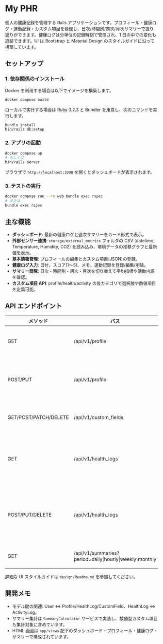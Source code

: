 # My PHR

個人の健康記録を管理する Rails アプリケーションです。プロフィール・健康ログ・運動記録・カスタム項目を登録し、日次/時間別/週次/月次サマリーで振り返りができます。健康ログは分単位の記録時刻で管理され、1 日の中での変化も追跡できます。UI は Bootstrap と Material Design のスタイルガイドに沿って構築しています。

## セットアップ

### 1. 依存関係のインストール

Docker を利用する場合は以下でイメージを構築します。

```bash
docker compose build
```

ローカルで実行する場合は Ruby 3.2.3 と Bundler を用意し、次のコマンドを実行します。

```bash
bundle install
bin/rails db:setup
```

### 2. アプリの起動

```bash
docker compose up
# もしくは
bin/rails server
```

ブラウザで `http://localhost:3000` を開くとダッシュボードが表示されます。

### 3. テストの実行

```bash
docker compose run --rm web bundle exec rspec
# または
bundle exec rspec
```

## 主な機能

- **ダッシュボード**: 最新の健康ログと週次サマリーをカード形式で表示。
- **外部センサー連携**: `storage/external_metrics` フォルダの CSV (datetime, Temperature, Humidity, CO2) を読み込み、環境データの推移グラフと最新値を表示。
- **基本情報管理**: プロフィールの編集とカスタム項目(JSON)の登録。
- **健康ログ入力**: 日付、スコア(1〜5)、メモ、運動記録を登録/編集/削除。
- **サマリー閲覧**: 日次・時間別・週次・月次を切り替えて平均指標や活動内訳を確認。
- **カスタム項目 API**: profile/health/activity の各カテゴリで選択肢や数値項目を定義可能。

## API エンドポイント

| メソッド | パス | 説明 |
| --- | --- | --- |
| GET | /api/v1/profile | プロフィール取得 |
| POST/PUT | /api/v1/profile | プロフィール作成・更新 |
| GET/POST/PATCH/DELETE | /api/v1/custom_fields | カスタム項目 CRUD |
| GET | /api/v1/health_logs | 記録日時範囲で健康ログ一覧 |
| POST/PUT/DELETE | /api/v1/health_logs | 健康ログ CRUD（運動記録をネスト） |
| GET | /api/v1/summaries?period=daily\|hourly\|weekly\|monthly | サマリー取得 |

詳細な UI スタイルガイドは `design/Readme.md` を参照してください。

## 開発メモ

- モデル間の関連: User ⇔ Profile/HealthLog/CustomField、HealthLog ⇔ ActivityLog。
- サマリー集計は `SummaryCalculator` サービスで実装し、数値型カスタム項目も集計対象に含めています。
- HTML 画面は `app/views` 配下のダッシュボード・プロフィール・健康ログ・サマリーで構成されています。
